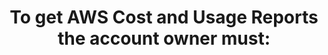 ---
layout: all-exams
title: "To get AWS Cost and Usage Reports the account owner must:"
blurb: "To use AWS Cost and Usage Reports, you must first turn it on in the Billing Console, and then create and configure an S3 bucket to store the reports. Yo"
quid: 174
---